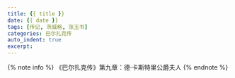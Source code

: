 ```yaml
---
title: {{ title }}
date: {{ date }}
tags: [传记, 茨威格, 张玉书]
categories: 巴尔扎克传
auto_indent: true
excerpt:
---
```

{% note info %}
《巴尔扎克传》第九章：德·卡斯特里公爵夫人
{% endnote %}
